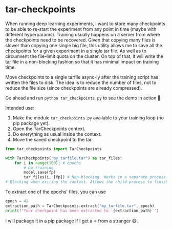 # tar-checkpoints

When running deep learning experiments, I want to store many checkpoints to be able to 
re-start the experiment from any point in time (maybe with different hyperparams). 
Training usually happens on a server from where the checkpoints need to be recovered.
Given that copying many files is slower than copying one single big file,
this utility allows me to save all the checkpoints for a given experiment in a single 
tar file. As well as to circumvent the file-limit quota on the cluster.
On top of that, it will write the tar file in a non-blocking fashion so that
it has minimal impact on training time.

Move checkpoints to a single tarfile async-ly after the training script has written 
the files to disk. The idea is to reduce the number of files, not to reduce the 
file size (since checkpoints are already compressed).

Go ahead and run `python tar_checkpoints.py` to see the demo in action :movie_camera:

Intended use:

1. Make the module `tar_checkpoints.py` available to your training loop (no pip package yet).
2. Open the TarCheckpoints context.
3. Do everything as usual inside the context.
4. Move the saved checkpoint to the tar.

```python
from tar_checkpoints import TarCheckpoints

with TarCheckpoints("my_tarfile.tar") as tar_files:
    for i in range(100): # epochs
        # Do training
        model.save(fp)
        tar_files(i, [fp]) # Non-blocking. Works in a separate process.
# Blocking when exiting the context. Allows the child process to finish all tasks.
```

To extract one of the epochs' files, you can use
```python
epoch = 42
extraction_path = TarCheckpoints.extract("my_tarfile.tar", epoch)
print(f"Your checkpoint has been extracted to `{extraction_path}`")
```

I will package it in a pip package if I get a ⭐ from a stranger :smile:.